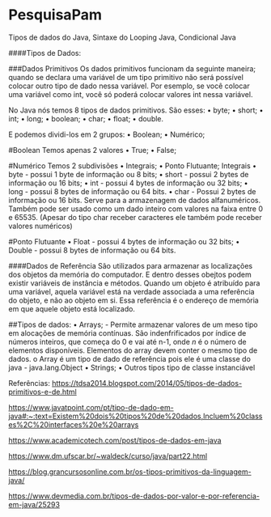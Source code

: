 # PesquisaPam
 Tipos de dados do Java, Sintaxe do Looping Java, Condicional Java

####Tipos de Dados:

###Dados Primitivos
 Os dados primitivos funcionam da seguinte maneira; quando se declara uma variável de um tipo primitivo não será possível colocar outro tipo de dado nessa variável. Por esemplo, se você colocar uma variável como int, você só poderá colocar valores int nessa variável.
 
No Java nós temos 8 tipos de dados primitivos. São esses:
  •	byte;
  •	short;
  •	int;
  •	long;
  •	boolean;
  •	char;
  •	float; 
  •	double.
 
 E podemos dividi-los em 2 grupos:
  •	Boolean;
  •	Numérico;

#Boolean 
Temos apenas 2 valores 
  •	True;
  •	False;

#Numérico 
Temos 2 subdivisões 
  •	Integrais;
  •	Ponto Flutuante;
  Integrais 
  •	byte - possui 1 byte de informação ou 8 bits;
  •	short - possui 2 bytes de informação ou 16 bits;
  •	int - possui 4 bytes de informação ou 32 bits;
  •	long - possui 8 bytes de informação ou 64 bits.
  •	char - Possui 2 bytes de informação ou 16 bits. Serve para a armazenagem de dados alfanuméricos. Também pode ser usado como um dado inteiro com valores na faixa entre 0 e 65535. (Apesar do tipo char receber caracteres ele também pode receber valores numéricos)


#Ponto Flutuante
  •	Float - possui 4 bytes de informação ou 32 bits;
  •	Double - possui 8 bytes de informação ou 64 bits.
  
####Dados de Referência
 São utilizados para armazenar as localizações dos objetos da memória do computador. E dentro desses obejtos podem existir variáveis de instância e métodos. 
Quando um objeto é atribuído para uma variável, aquela variável está na verdade associada a uma referência do objeto, e não ao objeto em si. Essa referência é o endereço de memória em que aquele objeto está localizado.

##Tipos de dados: 
  • Arrays; - Permite armazenar valores de um meso tipo em alocações de memória contínuas. São indenfrificados por índice de números inteiros, que começa do 0 e vai até n-1, onde *n* é o número de elementos disponíveis. Elementos do array devem conter o mesmo tipo de dados. o Array é um tipo de dado de referência pois ele é uma classe do java - java.lang.Object 
  • Strings;
  • Outros tipos tipo de classe instanciável 


  
  
Referências:
https://tdsa2014.blogspot.com/2014/05/tipos-de-dados-primitivos-e-de.html

https://www.javatpoint.com/pt/tipo-de-dado-em-java#:~:text=Existem%20dois%20tipos%20de%20dados,Incluem%20classes%2C%20interfaces%20e%20arrays

https://www.academicotech.com/post/tipos-de-dados-em-java

https://www.dm.ufscar.br/~waldeck/curso/java/part22.html

https://blog.grancursosonline.com.br/os-tipos-primitivos-da-linguagem-java/

https://www.devmedia.com.br/tipos-de-dados-por-valor-e-por-referencia-em-java/25293



  
  
  
  
  
  
  
  
  
